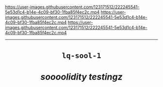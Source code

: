 https://user-images.githubusercontent.com/123171512/222245541-5e53d1c4-b14e-4c09-bf30-1fba85f4ec2c.mp4 https://user-images.githubusercontent.com/123171512/222245541-5e53d1c4-b14e-4c09-bf30-1fba85f4ec2c.mp4 https://user-images.githubusercontent.com/123171512/222245541-5e53d1c4-b14e-4c09-bf30-1fba85f4ec2c.mp4 

---- 

<h1 align="center"><code> lq-sool-1 </code></h1>
<h1 align="center"><i>soooolidity testingz</i></h1>